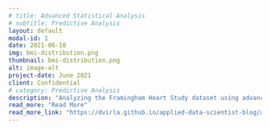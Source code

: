```yaml
---
# title: Advanced Statistical Analysis
# subtitle: Predictive Analysis
layout: default
modal-id: 1
date: 2021-06-18
img: bmi-distribution.png
thumbnail: bmi-distribution.png
alt: image-alt
project-date: June 2021
client: Confidential
# category: Predictive Analysis
description: "Analyzing the Framingham Heart Study dataset using advanced methods such as: statistical tests, bayesian inference, missing data imputations, etc."
read_more: "Read More"
read_more_link: "https://dvirla.github.io/applied-data-scientist-blog/advanced-analytical-analysis-usecase/"
---
```

